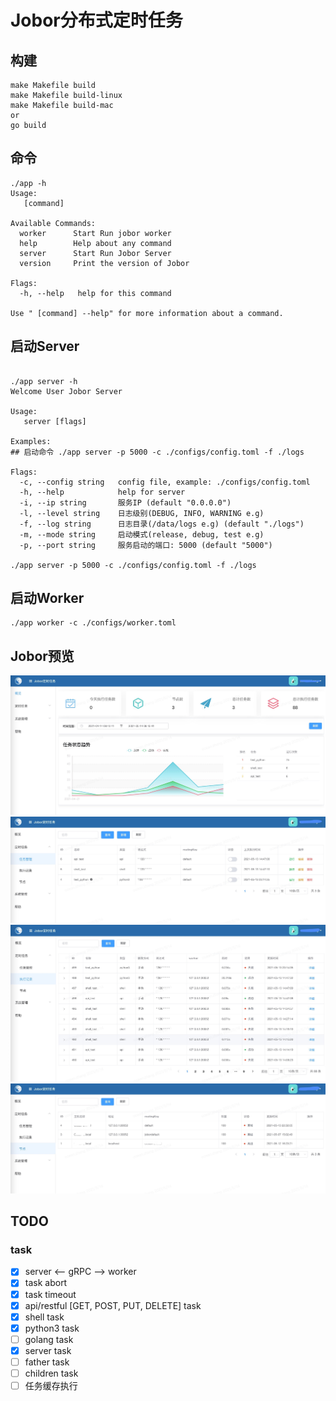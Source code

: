# Jobor分布式定时任务

## 构建
```
make Makefile build
make Makefile build-linux
make Makefile build-mac
or
go build
```

## 命令
```
./app -h
Usage:
   [command]

Available Commands:
  worker      Start Run jobor worker
  help        Help about any command
  server      Start Run Jobor Server
  version     Print the version of Jobor

Flags:
  -h, --help   help for this command

Use " [command] --help" for more information about a command.

```

## 启动Server
```
 
./app server -h
Welcome User Jobor Server

Usage:
   server [flags]

Examples:
## 启动命令 ./app server -p 5000 -c ./configs/config.toml -f ./logs

Flags:
  -c, --config string   config file, example: ./configs/config.toml
  -h, --help            help for server
  -i, --ip string       服务IP (default "0.0.0.0")
  -l, --level string    日志级别(DEBUG, INFO, WARNING e.g)
  -f, --log string      日志目录(/data/logs e.g) (default "./logs")
  -m, --mode string     启动模式(release, debug, test e.g)
  -p, --port string     服务启动的端口: 5000 (default "5000")

./app server -p 5000 -c ./configs/config.toml -f ./logs
```

## 启动Worker
```
./app worker -c ./configs/worker.toml
```

## Jobor预览
![avatar](./img/jobor-dash.jpeg)
![avatar](./img/jobor-task.jpeg)
![avatar](./img/jobor-run.jpeg)
![avatar](./img/jobor-worker.jpeg)

## TODO 
### task
- [x] server <-- gRPC --> worker
- [x] task abort
- [x] task timeout
- [x] api/restful [GET, POST, PUT, DELETE] task
- [x] shell task
- [x] python3 task
- [ ] golang task
- [x] server task
- [ ] father task
- [ ] children task
- [ ] 任务缓存执行